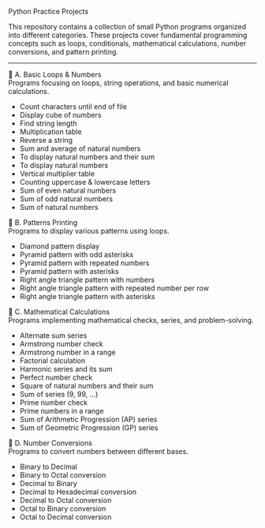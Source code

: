 Python Practice Projects

This repository contains a collection of small Python programs organized into different categories. These projects cover fundamental programming concepts such as loops, conditionals, mathematical calculations, number conversions, and pattern printing.
____________________________________________________________________________________________________________________________________________________________
🔹 A. Basic Loops & Numbers  
Programs focusing on loops, string operations, and basic numerical calculations.

- Count characters until end of file  
- Display cube of numbers  
- Find string length  
- Multiplication table  
- Reverse a string  
- Sum and average of natural numbers  
- To display natural numbers and their sum  
- To display natural numbers  
- Vertical multiplier table  
- Counting uppercase & lowercase letters  
- Sum of even natural numbers  
- Sum of odd natural numbers  
- Sum of natural numbers  

🔹 B. Patterns Printing  
Programs to display various patterns using loops.

- Diamond pattern display  
- Pyramid pattern with odd asterisks  
- Pyramid pattern with repeated numbers  
- Pyramid pattern with asterisks  
- Right angle triangle pattern with numbers  
- Right angle triangle pattern with repeated number per row  
- Right angle triangle pattern with asterisks  

🔹 C. Mathematical Calculations  
Programs implementing mathematical checks, series, and problem-solving.

- Alternate sum series  
- Armstrong number check  
- Armstrong number in a range  
- Factorial calculation  
- Harmonic series and its sum  
- Perfect number check  
- Square of natural numbers and their sum  
- Sum of series (9, 99, …)  
- Prime number check  
- Prime numbers in a range  
- Sum of Arithmetic Progression (AP) series  
- Sum of Geometric Progression (GP) series  

🔹 D. Number Conversions  
Programs to convert numbers between different bases.

- Binary to Decimal  
- Binary to Octal conversion  
- Decimal to Binary  
- Decimal to Hexadecimal conversion  
- Decimal to Octal conversion  
- Octal to Binary conversion  
- Octal to Decimal conversion  
